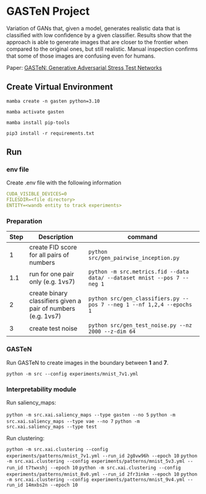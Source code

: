 # GASTeN Project

Variation of GANs that, given a model, generates realistic data that is classiﬁed with low conﬁdence by a given classiﬁer. Results show that the approach is able to generate images that are closer to the frontier when compared to the original ones, but still realistic. Manual inspection conﬁrms that some of those images are confusing even for humans.

Paper: [GASTeN: Generative Adversarial Stress Test Networks](https://link.springer.com/epdf/10.1007/978-3-031-30047-9_8?sharing_token=XGbq9zmVBDFAEaM4r1AAp_e4RwlQNchNByi7wbcMAY55SAL6inraGCkI72KOuzssTzewKWv51v_1pft7j7WJRbiAzL0vaTmG2vf4gs1QhnZ3lV72H7zSKLWQESXZjq5-1pg77WEnt2EHZaN2b51chvHsO6TW3tiGXSVhUgy87Ts%3D)

## Create Virtual Environment

```ssh
mamba create -n gasten python=3.10

mamba activate gasten

mamba install pip-tools

pip3 install -r requirements.txt
```

## Run

### env file

Create .env file with the following information
```yaml
CUDA_VISIBLE_DEVICES=0
FILESDIR=<file directory>
ENTITY=<wandb entity to track experiments>
```

### Preparation

| Step | Description                                                   | command                                                                |
|------|---------------------------------------------------------------|------------------------------------------------------------------------|
| 1    | create FID score for all pairs of numbers                     | `python src/gen_pairwise_inception.py`                                   |
| 1.1  | run for one pair only (e.g. 1vs7)                             | `python -m src.metrics.fid --data data/ --dataset mnist --pos 7 --neg 1` |
| 2    | create binary classifiers given a pair of numbers (e.g. 1vs7) | `python src/gen_classifiers.py --pos 7 --neg 1 --nf 1,2,4 --epochs 1`    |
| 3    | create test noise                                             | `python src/gen_test_noise.py --nz 2000 --z-dim 64`                      |

### GASTeN

Run GASTeN to create images in the boundary between **1** and **7**.

`python -m src --config experiments/mnist_7v1.yml`

### Interpretability module

Run saliency_maps:

`python -m src.xai.saliency_maps --type gasten --no 5`
`python -m src.xai.saliency_maps --type vae --no 7`
`python -m src.xai.saliency_maps --type test`

Run clustering:

`python -m src.xai.clustering --config experiments/patterns/mnist_7v1.yml --run_id 2g8vw96h --epoch 10`
`python -m src.xai.clustering --config experiments/patterns/mnist_5v3.yml --run_id t7twxshj --epoch 10`
`python -m src.xai.clustering --config experiments/patterns/mnist_8v0.yml --run_id 2fr3inkm --epoch 10`
`python -m src.xai.clustering --config experiments/patterns/mnist_9v4.yml --run_id 14mxbs2n --epoch 10`